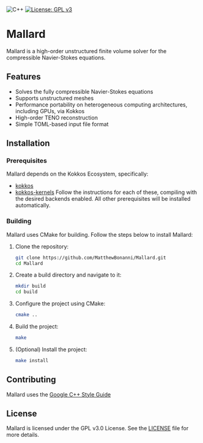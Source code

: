 ![C++](https://img.shields.io/badge/C%2B%2B-17-blue)
[![License: GPL v3](https://img.shields.io/badge/License-GPL%20v3-blue.svg)](https://www.gnu.org/licenses/gpl-3.0)

# Mallard

Mallard is a high-order unstructured finite volume solver for the compressible Navier-Stokes equations.

## Features

- Solves the fully compressible Navier-Stokes equations
- Supports unstructured meshes
- Performance portability on heterogeneous computing architectures, including GPUs, via Kokkos
- High-order TENO reconstruction
- Simple TOML-based input file format

## Installation

### Prerequisites

Mallard depends on the Kokkos Ecosystem, specifically:
- [kokkos](https://github.com/kokkos/kokkos)
- [kokkos-kernels](https://github.com/kokkos/kokkos-kernels)
Follow the instructions for each of these, compiling with the desired backends enabled.
All other prerequisites will be installed automatically.

### Building

Mallard uses CMake for building. Follow the steps below to install Mallard:

1. Clone the repository:
    ```sh
    git clone https://github.com/MatthewBonanni/Mallard.git
    cd Mallard
    ```

2. Create a build directory and navigate to it:
    ```sh
    mkdir build
    cd build
    ```

3. Configure the project using CMake:
    ```sh
    cmake ..
    ```

4. Build the project:
    ```sh
    make
    ```

5. (Optional) Install the project:
    ```sh
    make install
    ```

## Contributing

Mallard uses the [Google C++ Style Guide](https://google.github.io/styleguide/cppguide.html)

## License

Mallard is licensed under the GPL v3.0 License. See the [LICENSE](LICENSE) file for more details.
